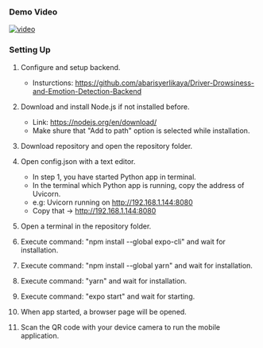 ### Demo Video
[![video](https://drive.google.com/thumbnail?id=1ZeNc7NxNNsgtP-5VKJlWk_p33rPgd4Q8)](https://drive.google.com/file/d/1ZeNc7NxNNsgtP-5VKJlWk_p33rPgd4Q8)

### Setting Up

1. Configure and setup backend.

   - Insturctions: https://github.com/abarisyerlikaya/Driver-Drowsiness-and-Emotion-Detection-Backend

2. Download and install Node.js if not installed before.

   - Link: https://nodejs.org/en/download/
   - Make shure that "Add to path" option is selected while installation.

3. Download repository and open the repository folder.

4. Open config.json with a text editor.

   - In step 1, you have started Python app in terminal.
   - In the terminal which Python app is running, copy the address of Uvicorn.
   - e.g: Uvicorn running on http://192.168.1.144:8080
   - Copy that -> http://192.168.1.144:8080

5. Open a terminal in the repository folder.

6. Execute command: "npm install --global expo-cli" and wait for installation.

7. Execute command: "npm install --global yarn" and wait for installation.

8. Execute command: "yarn" and wait for installation.

9. Execute command: "expo start" and wait for starting.

10. When app started, a browser page will be opened.

11. Scan the QR code with your device camera to run the mobile application.
